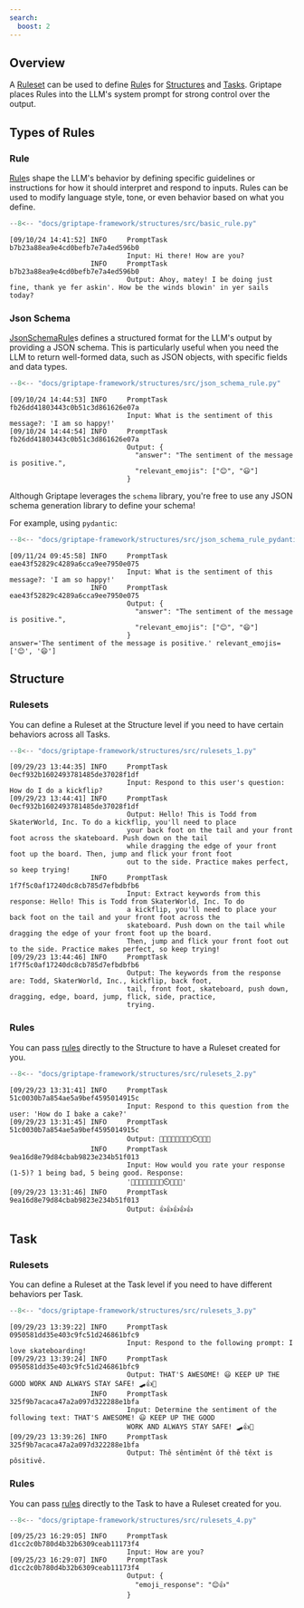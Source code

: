 ```yaml
---
search:
  boost: 2
---
```


## Overview

A [Ruleset](../../reference/griptape/rules/ruleset.md) can be used to define [Rule](../../reference/griptape/rules/base_rule.md)s for [Structures](../structures/agents.md) and [Tasks](../structures/tasks.md). Griptape places Rules into the LLM's system prompt for strong control over the output.

## Types of Rules

### Rule

[Rule](../../reference/griptape/rules/base_rule.md)s shape the LLM's behavior by defining specific guidelines or instructions for how it should interpret and respond to inputs. Rules can be used to modify language style, tone, or even behavior based on what you define.

```python
--8<-- "docs/griptape-framework/structures/src/basic_rule.py"
```

```
[09/10/24 14:41:52] INFO     PromptTask b7b23a88ea9e4cd0befb7e7a4ed596b0
                             Input: Hi there! How are you?
                    INFO     PromptTask b7b23a88ea9e4cd0befb7e7a4ed596b0
                             Output: Ahoy, matey! I be doing just fine, thank ye fer askin'. How be the winds blowin' in yer sails today?
```

### Json Schema

[JsonSchemaRule](../../reference/griptape/rules/json_schema_rule.md)s defines a structured format for the LLM's output by providing a JSON schema.
This is particularly useful when you need the LLM to return well-formed data, such as JSON objects, with specific fields and data types.

```python
--8<-- "docs/griptape-framework/structures/src/json_schema_rule.py"
```

```
[09/10/24 14:44:53] INFO     PromptTask fb26dd41803443c0b51c3d861626e07a
                             Input: What is the sentiment of this message?: 'I am so happy!'
[09/10/24 14:44:54] INFO     PromptTask fb26dd41803443c0b51c3d861626e07a
                             Output: {
                               "answer": "The sentiment of the message is positive.",
                               "relevant_emojis": ["😊", "😃"]
                             }
```

Although Griptape leverages the `schema` library, you're free to use any JSON schema generation library to define your schema!

For example, using `pydantic`:

```python
--8<-- "docs/griptape-framework/structures/src/json_schema_rule_pydantic.py"
```

```
[09/11/24 09:45:58] INFO     PromptTask eae43f52829c4289a6cca9ee7950e075
                             Input: What is the sentiment of this message?: 'I am so happy!'
                    INFO     PromptTask eae43f52829c4289a6cca9ee7950e075
                             Output: {
                               "answer": "The sentiment of the message is positive.",
                               "relevant_emojis": ["😊", "😄"]
                             }
answer='The sentiment of the message is positive.' relevant_emojis=['😊', '😄']
```

## Structure

### Rulesets

You can define a Ruleset at the Structure level if you need to have certain behaviors across all Tasks.

```python
--8<-- "docs/griptape-framework/structures/src/rulesets_1.py"
```

```
[09/29/23 13:44:35] INFO     PromptTask 0ecf932b1602493781485de37028f1df
                             Input: Respond to this user's question: How do I do a kickflip?
[09/29/23 13:44:41] INFO     PromptTask 0ecf932b1602493781485de37028f1df
                             Output: Hello! This is Todd from SkaterWorld, Inc. To do a kickflip, you'll need to place
                             your back foot on the tail and your front foot across the skateboard. Push down on the tail
                             while dragging the edge of your front foot up the board. Then, jump and flick your front foot
                             out to the side. Practice makes perfect, so keep trying!
                    INFO     PromptTask 1f7f5c0af17240dc8cb785d7efbdbfb6
                             Input: Extract keywords from this response: Hello! This is Todd from SkaterWorld, Inc. To do
                             a kickflip, you'll need to place your back foot on the tail and your front foot across the
                             skateboard. Push down on the tail while dragging the edge of your front foot up the board.
                             Then, jump and flick your front foot out to the side. Practice makes perfect, so keep trying!
[09/29/23 13:44:46] INFO     PromptTask 1f7f5c0af17240dc8cb785d7efbdbfb6
                             Output: The keywords from the response are: Todd, SkaterWorld, Inc., kickflip, back foot,
                             tail, front foot, skateboard, push down, dragging, edge, board, jump, flick, side, practice,
                             trying.
```

### Rules

You can pass [rules](../../reference/griptape/mixins/rule_mixin.md#griptape.mixins.rule_mixin.RuleMixin.rules) directly to the Structure to have a Ruleset created for you.

```python
--8<-- "docs/griptape-framework/structures/src/rulesets_2.py"
```

```
[09/29/23 13:31:41] INFO     PromptTask 51c0030b7a854ae5a9bef4595014915c
                             Input: Respond to this question from the user: 'How do I bake a cake?'
[09/29/23 13:31:45] INFO     PromptTask 51c0030b7a854ae5a9bef4595014915c
                             Output: 📖🥣🥚🥛🍚🧈🍰🔥⏲️👩‍🍳🎂
                    INFO     PromptTask 9ea16d8e79d84cbab9823e234b51f013
                             Input: How would you rate your response (1-5)? 1 being bad, 5 being good. Response:
                             '📖🥣🥚🥛🍚🧈🍰🔥⏲️👩‍🍳🎂'
[09/29/23 13:31:46] INFO     PromptTask 9ea16d8e79d84cbab9823e234b51f013
                             Output: 👍👍👍👍👍
```

## Task

### Rulesets

You can define a Ruleset at the Task level if you need to have different behaviors per Task.

```python
--8<-- "docs/griptape-framework/structures/src/rulesets_3.py"
```

```
[09/29/23 13:39:22] INFO     PromptTask 0950581dd35e403c9fc51d246861bfc9
                             Input: Respond to the following prompt: I love skateboarding!
[09/29/23 13:39:24] INFO     PromptTask 0950581dd35e403c9fc51d246861bfc9
                             Output: THAT'S AWESOME! 😃 KEEP UP THE GOOD WORK AND ALWAYS STAY SAFE! 🛹👍👏
                    INFO     PromptTask 325f9b7acaca47a2a097d322288e1bfa
                             Input: Determine the sentiment of the following text: THAT'S AWESOME! 😃 KEEP UP THE GOOD
                             WORK AND ALWAYS STAY SAFE! 🛹👍👏
[09/29/23 13:39:26] INFO     PromptTask 325f9b7acaca47a2a097d322288e1bfa
                             Output: Thê sêntimênt ôf thê têxt is pôsitivê.
```

### Rules

You can pass [rules](../../reference/griptape/mixins/rule_mixin.md#griptape.mixins.rule_mixin.RuleMixin.rules) directly to the Task to have a Ruleset created for you.

```python
--8<-- "docs/griptape-framework/structures/src/rulesets_4.py"
```

```
[09/25/23 16:29:05] INFO     PromptTask d1cc2c0b780d4b32b6309ceab11173f4
                             Input: How are you?
[09/25/23 16:29:07] INFO     PromptTask d1cc2c0b780d4b32b6309ceab11173f4
                             Output: {
                               "emoji_response": "😊👍"
                             }
```
